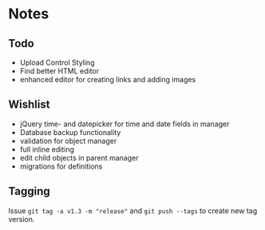 # Notes

## Todo

* Upload Control Styling
* Find better HTML editor
* enhanced editor for creating links and adding images

## Wishlist

* jQuery time- and datepicker for time and date fields in manager
* Database backup functionality
* validation for object manager
* full inline editing
* edit child objects in parent manager
* migrations for definitions

## Tagging

Issue `git tag -a v1.3 -m "release"` and `git push --tags` to create new tag version.